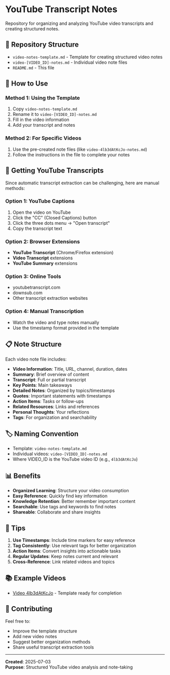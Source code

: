 # YouTube Transcript Notes

Repository for organizing and analyzing YouTube video transcripts and creating structured notes.

## 📁 Repository Structure

- `video-notes-template.md` - Template for creating structured video notes
- `video-[VIDEO_ID]-notes.md` - Individual video note files
- `README.md` - This file

## 🚀 How to Use

### Method 1: Using the Template
1. Copy `video-notes-template.md`
2. Rename it to `video-[VIDEO_ID]-notes.md`
3. Fill in the video information
4. Add your transcript and notes

### Method 2: For Specific Videos
1. Use the pre-created note files (like `video-4lb3dAtKcJo-notes.md`)
2. Follow the instructions in the file to complete your notes

## 📝 Getting YouTube Transcripts

Since automatic transcript extraction can be challenging, here are manual methods:

### Option 1: YouTube Captions
1. Open the video on YouTube
2. Click the "CC" (Closed Captions) button
3. Click the three dots menu → "Open transcript"
4. Copy the transcript text

### Option 2: Browser Extensions
- **YouTube Transcript** (Chrome/Firefox extension)
- **Video Transcript** extensions
- **YouTube Summary** extensions

### Option 3: Online Tools
- youtubetranscript.com
- downsub.com
- Other transcript extraction websites

### Option 4: Manual Transcription
- Watch the video and type notes manually
- Use the timestamp format provided in the template

## 📋 Note Structure

Each video note file includes:
- **Video Information**: Title, URL, channel, duration, dates
- **Summary**: Brief overview of content
- **Transcript**: Full or partial transcript
- **Key Points**: Main takeaways
- **Detailed Notes**: Organized by topics/timestamps
- **Quotes**: Important statements with timestamps
- **Action Items**: Tasks or follow-ups
- **Related Resources**: Links and references
- **Personal Thoughts**: Your reflections
- **Tags**: For organization and searchability

## 🏷️ Naming Convention

- Template: `video-notes-template.md`
- Individual videos: `video-[VIDEO_ID]-notes.md`
- Where VIDEO_ID is the YouTube video ID (e.g., `4lb3dAtKcJo`)

## 📊 Benefits

- **Organized Learning**: Structure your video consumption
- **Easy Reference**: Quickly find key information
- **Knowledge Retention**: Better remember important content
- **Searchable**: Use tags and keywords to find notes
- **Shareable**: Collaborate and share insights

## 🔧 Tips

1. **Use Timestamps**: Include time markers for easy reference
2. **Tag Consistently**: Use relevant tags for better organization
3. **Action Items**: Convert insights into actionable tasks
4. **Regular Updates**: Keep notes current and relevant
5. **Cross-Reference**: Link related videos and topics

## 📚 Example Videos

- [Video 4lb3dAtKcJo](./video-4lb3dAtKcJo-notes.md) - Template ready for completion

## 🤝 Contributing

Feel free to:
- Improve the template structure
- Add new video notes
- Suggest better organization methods
- Share useful transcript extraction tools

---

**Created**: 2025-07-03  
**Purpose**: Structured YouTube video analysis and note-taking
